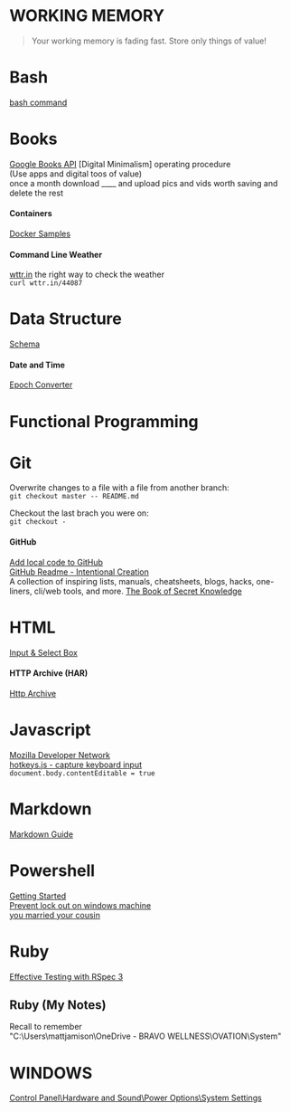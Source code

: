 # WORKING MEMORY
> Your working memory is fading fast.  Store only things of value!



# Bash
[bash command](https://ss64.com/bash/env.html)

# Books
[Google Books API](https://developers.google.com/books)
[Digital Minimalism]
	operating procedure  
	(Use apps and digital toos of value)  
	once a month download ____ and upload pics and vids worth saving and delete the rest


#### Containers
[Docker Samples](https://docs.docker.com/samples/)  

#### Command Line Weather
[wttr.in](https://github.com/chubin/wttr.in) the right way to check the weather  
```curl wttr.in/44087```

# Data Structure
[Schema](https://schema.org/docs/faq.html#0)

#### Date and Time   
[Epoch Converter](https://www.epochconverter.com/)  

# Functional Programming

# Git
Overwrite changes to a file with a file from another branch:  
```git checkout master -- README.md ```  
  
Checkout the last brach you were on:  
```git checkout -```  

#### GitHub
[Add local code to GitHub](https://docs.github.com/en/get-started/importing-your-projects-to-github/importing-source-code-to-github/adding-locally-hosted-code-to-github)  
[GitHub Readme - Intentional Creation](https://github.com/readme/guides/intentional-creation)  
A collection of inspiring lists, manuals, cheatsheets, blogs, hacks, one-liners, cli/web tools, and more. [The Book of Secret Knowledge](https://github.com/trimstray/the-book-of-secret-knowledge) 

  

# HTML
[Input & Select Box](https://codepen.io/mmj/pen/vYRejQw)


#### HTTP Archive (HAR)
[Http Archive](https://toolbox.googleapps.com/apps/har_analyzer/)  

# Javascript
[Mozilla Developer Network](https://developer.mozilla.org/en-US/docs/Web/JavaScript)  
[hotkeys.js - capture keyboard input](https://wangchujiang.com/hotkeys/)  
```document.body.contentEditable = true```  

# Markdown
[Markdown Guide](https://www.markdownguide.org/)  

# Powershell  
[Getting Started](https://adamtheautomator.com/powershell-functions/)  
[Prevent lock out on windows machine](https://www.shellhacks.com/windows-prevent-lock-screen-timeout-when-idle/)  
[you married your cousin](https://www.youtube.com/watch?v=BxAz36rTOsc)  




# Ruby
[Effective Testing with RSpec 3](https://pragprog.com/titles/rspec3/effective-testing-with-rspec-3/)

## Ruby (My Notes)
Recall to remember    
"C:\Users\mattjamison\OneDrive - BRAVO WELLNESS\OVATION\System"  




# WINDOWS
[Control Panel\Hardware and Sound\Power Options\System Settings](https://superuser.com/questions/1424774/windows-10-how-to-lock-not-sleep-laptop-on-lid-close)